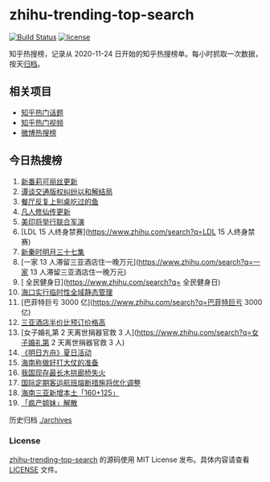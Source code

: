 # zhihu-trending-top-search

[![Build Status](https://github.com/justjavac/zhihu-trending-top-search/workflows/ci/badge.svg?branch=main)](https://github.com/justjavac/zhihu-trending-top-search/actions)
[![license](https://img.shields.io/github/license/justjavac/zhihu-trending-top-search)](https://github.com/justjavac/zhihu-trending-top-search/blob/main/LICENSE)

知乎热搜榜，记录从 2020-11-24 日开始的知乎热搜榜单。每小时抓取一次数据，按天[归档](./archives)。

## 相关项目

- [知乎热门话题](https://github.com/justjavac/zhihu-trending-hot-questions)
- [知乎热门视频](https://github.com/justjavac/zhihu-trending-hot-video)
- [微博热搜榜](https://github.com/justjavac/weibo-trending-hot-search)

## 今日热搜榜

<!-- BEGIN -->
<!-- 最后更新时间 Mon Aug 08 2022 13:13:07 GMT+0800 (China Standard Time) -->

1. [新番莉可丽丝更新](https://www.zhihu.com/search?q=新番莉可丽丝更新)
1. [谭谈交通版权纠纷以和解结局](https://www.zhihu.com/search?q=谭谈交通版权纠纷以和解结局)
1. [餐厅反复上别桌吃过的鱼](https://www.zhihu.com/search?q=餐厅反复上别桌吃过的鱼)
1. [凡人修仙传更新](https://www.zhihu.com/search?q=凡人修仙传更新)
1. [美印将举行联合军演](https://www.zhihu.com/search?q=美印将举行联合军演)
1. [LDL 15 人终身禁赛](https://www.zhihu.com/search?q=LDL 15 人终身禁赛)
1. [新秦时明月三十七集](https://www.zhihu.com/search?q=新秦时明月三十七集)
1. [一家 13 人滞留三亚酒店住一晚万元](https://www.zhihu.com/search?q=一家 13 人滞留三亚酒店住一晚万元)
1. [	全民健身日](https://www.zhihu.com/search?q=	全民健身日)
1. [海口实行临时性全域静态管理](https://www.zhihu.com/search?q=海口实行临时性全域静态管理)
1. [巴菲特巨亏 3000 亿](https://www.zhihu.com/search?q=巴菲特巨亏 3000 亿)
1. [三亚酒店半价比预订价格高](https://www.zhihu.com/search?q=三亚酒店半价比预订价格高)
1. [女子婚礼第 2 天离世捐器官救 3 人](https://www.zhihu.com/search?q=女子婚礼第 2 天离世捐器官救 3 人)
1. [《明日方舟》夏日活动](https://www.zhihu.com/search?q=《明日方舟》夏日活动)
1. [海南称做好打大仗的准备](https://www.zhihu.com/search?q=海南称做好打大仗的准备)
1. [我国现存最长木拱廊桥失火](https://www.zhihu.com/search?q=我国现存最长木拱廊桥失火)
1. [国际定期客运航班熔断措施将优化调整](https://www.zhihu.com/search?q=国际定期客运航班熔断措施将优化调整)
1. [海南三亚新增本土「160+125」](https://www.zhihu.com/search?q=海南三亚新增本土「160+125」)
1. [「疯产姐妹」解散](https://www.zhihu.com/search?q=「疯产姐妹」解散)

<!-- END -->

历史归档 [./archives](./archives)

### License

[zhihu-trending-top-search](https://github.com/justjavac/zhihu-trending-top-search)
的源码使用 MIT License 发布。具体内容请查看 [LICENSE](./LICENSE) 文件。
